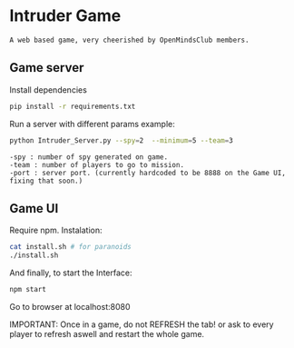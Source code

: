 # Intruder Game

    A web based game, very cheerished by OpenMindsClub members.


## Game server
Install dependencies
``` bash
pip install -r requirements.txt
```
Run a server with different params example:
``` bash
python Intruder_Server.py --spy=2  --minimum=5 --team=3
```

    -spy : number of spy generated on game.
    -team : number of players to go to mission.
    -port : server port. (currently hardcoded to be 8888 on the Game UI, fixing that soon.)

## Game UI

Require npm.
Instalation:
``` bash
cat install.sh # for paranoids
./install.sh
```
And finally, to start the Interface:
```bash
npm start 
```
Go to browser at localhost:8080

IMPORTANT: Once in a game, do not REFRESH the tab! or ask to every player to refresh aswell and restart the whole game.
